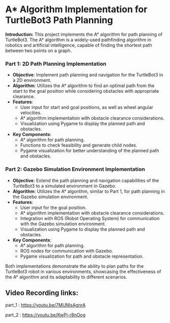 # A* Algorithm Implementation for TurtleBot3 Path Planning

**Introduction:**
This project implements the A* algorithm for path planning of TurtleBot3. The A* algorithm is a widely-used pathfinding algorithm in robotics and artificial intelligence, capable of finding the shortest path between two points on a graph.


### Part 1: 2D Path Planning Implementation

- **Objective**: Implement path planning and navigation for the TurtleBot3 in a 2D environment.
- **Algorithm**: Utilizes the A* algorithm to find an optimal path from the start to the goal position while considering obstacles with appropriate clearance.
- **Features**:
  - User input for start and goal positions, as well as wheel angular velocities.
  - A* algorithm implementation with obstacle clearance considerations.
  - Visualization using Pygame to display the planned path and obstacles.
- **Key Components**:
  - A* algorithm for path planning.
  - Functions to check feasibility and generate child nodes.
  - Pygame visualization for better understanding of the planned path and obstacles.

### Part 2: Gazebo Simulation Environment Implementation

- **Objective**: Extend the path planning and navigation capabilities of the TurtleBot3 to a simulated environment in Gazebo.
- **Algorithm**: Utilizes the A* algorithm, similar to Part 1, for path planning in the Gazebo simulation environment.
- **Features**:
  - User input for the goal position.
  - A* algorithm implementation with obstacle clearance considerations.
  - Integration with ROS (Robot Operating System) for communication with the Gazebo simulation environment.
  - Visualization using Pygame to display the planned path and obstacles.
- **Key Components**:
  - A* algorithm for path planning.
  - ROS nodes for communication with Gazebo.
  - Pygame visualization for path and obstacle representation.

Both implementations demonstrate the ability to plan paths for the TurtleBot3 robot in various environments, showcasing the effectiveness of the A* algorithm and its adaptability to different scenarios.

## Video Recording links:

part_1 : https://youtu.be/7MUNlsAgnrA

part_2 : https://youtu.be/KwPj-r8nOog
